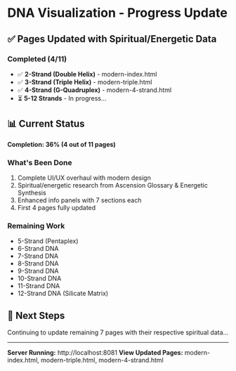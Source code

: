 # DNA Visualization - Progress Update

## ✅ Pages Updated with Spiritual/Energetic Data

### Completed (4/11)
- ✅ **2-Strand (Double Helix)** - modern-index.html
- ✅ **3-Strand (Triple Helix)** - modern-triple.html  
- ✅ **4-Strand (G-Quadruplex)** - modern-4-strand.html
- ⏳ **5-12 Strands** - In progress...

## 📊 Current Status

**Completion: 36% (4 out of 11 pages)**

### What's Been Done
1. Complete UI/UX overhaul with modern design
2. Spiritual/energetic research from Ascension Glossary & Energetic Synthesis
3. Enhanced info panels with 7 sections each
4. First 4 pages fully updated

### Remaining Work
- 5-Strand (Pentaplex)
- 6-Strand DNA
- 7-Strand DNA
- 8-Strand DNA
- 9-Strand DNA
- 10-Strand DNA
- 11-Strand DNA
- 12-Strand DNA (Silicate Matrix)

## 🎯 Next Steps

Continuing to update remaining 7 pages with their respective spiritual data...

---

**Server Running:** http://localhost:8081
**View Updated Pages:** modern-index.html, modern-triple.html, modern-4-strand.html
